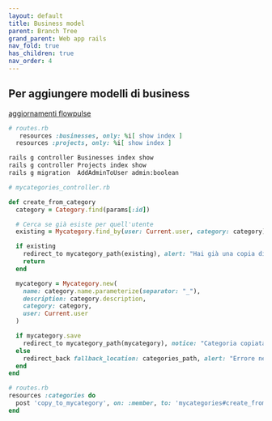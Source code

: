 ```yaml
---
layout: default
title: Business model
parent: Branch Tree
grand_parent: Web app rails
nav_fold: true
has_children: true
nav_order: 4
---
```


## Per aggiungere modelli di business
[aggiornamenti flowpulse](/rails4business/idee/sul_business/flowpulse_aggiornamenti/#flowpulse-istruzioni-per-sviluppo-e-integrazione-mvp)


```rb
# routes.rb
   resources :businesses, only: %i[ show index ]
  resources :projects, only: %i[ show index ]
```

```sh
rails g controller Businesses index show
rails g controller Projects index show
rails g migration  AddAdminToUser admin:boolean
```

```rb
# mycategories_controller.rb

def create_from_category
  category = Category.find(params[:id])

  # Cerca se già esiste per quell'utente
  existing = Mycategory.find_by(user: Current.user, category: category)

  if existing
    redirect_to mycategory_path(existing), alert: "Hai già una copia di questa categoria."
    return
  end

  mycategory = Mycategory.new(
    name: category.name.parameterize(separator: "_"),
    description: category.description,
    category: category,
    user: Current.user
  )

  if mycategory.save
    redirect_to mycategory_path(mycategory), notice: "Categoria copiata con successo!"
  else
    redirect_back fallback_location: categories_path, alert: "Errore nella creazione della copia."
  end
end

```

```rb
# routes.rb
resources :categories do
  post 'copy_to_mycategory', on: :member, to: 'mycategories#create_from_category'
end
```



